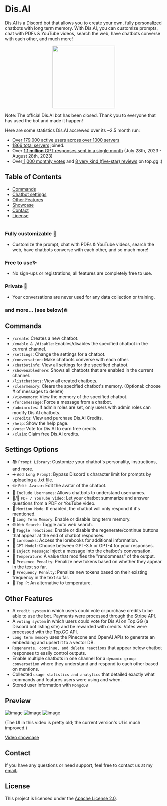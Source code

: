 # Dis.AI

Dis.AI is a Discord bot that allows you to create your own, fully personalized chatbots with long term memory. With Dis.AI, you can customize prompts, chat with PDFs & YouTube videos, search the web, have chatbots converse with each other, and much more!

<p align="center">
  <img width="200" height="200" src="https://github.com/jacobjude/Dis.AI/assets/118640159/7379714b-db37-4d81-84b3-09be3bf5de1a">
</p>

Note: The official Dis.AI bot has been closed. Thank you to everyone that has used the bot and made it happen!

Here are some statistics Dis.AI accrewed over its ~2.5 month run:
- [Over 179,000 active users across over 1000 servers](https://raw.githubusercontent.com/jacobjude/Dis.AI/main/DisAIstats.png)
- [1866 total servers](https://raw.githubusercontent.com/jacobjude/Dis.AI/main/SomeMoreStats.png) joined.
- Over [**1.1 million** GPT responses sent in a single month](https://raw.githubusercontent.com/jacobjude/Dis.AI/main/SomeMoreStats.png) (July 28th, 2023 - August 28th, 2023)
- Over[ 1,000 monthly votes](https://raw.githubusercontent.com/jacobjude/Dis.AI/main/DisAITopggStats.png) and [8 very kind (five-star) reviews](https://github.com/jacobjude/Dis.AI/blob/main/top.gg%20reviews.png) on top.gg :)


## Table of Contents
- [Commands](#commands)
- [Chatbot settings](#settings-options)
- [Other Features](#other-features)
- [Showcase](#showcase)
- [Contact](#contact)
- [License](#license)

#
### Fully customizable  🎨
- Customize the prompt, chat with PDFs & YouTube videos, search the web, have chatbots converse with each other, and so much more!

### Free to use✨
- No sign-ups or registrations; all features are completely free to use.

### Private  🥷
- Your conversations are never used for any data collection or training.

### and more...  (see below)🔥

## Commands
- `/create`: Creates a new chatbot.
- `/enable & /disable`: Enables/disables the specified chatbot in the current channel.
- `/settings`: Change the settings for a chatbot.
- `/conversation`: Make chatbots converse with each other.
- `/chatbotinfo`: View all settings for the specified chatbot.
- `/showenabledhere`: Shows all chatbots that are enabled in the current channel.
- `/listchatbots`: View all created chatbots.
- `/clearmemory`: Clears the specified chatbot's memory. (Optional: choose # of messages to delete)
- `/viewmemory`: View the memory of the specified chatbot.
- `/forcemessage`: Force a message from a chatbot.
- `/adminroles`: If admin roles are set, only users with admin roles can modify Dis.AI chatbots.
- `/credits`: View and purchase Dis.AI Credits.
- `/help`: Show the help page.
- `/vote`: Vote for Dis.AI to earn free credits.
- `/claim`: Claim free Dis.AI credits.

## Settings Options
- 📚 `Prompt Library`: Customize your chatbot's personality, instructions, and more.
- ➕ `Add Long Prompt`: Bypass Discord's character limit for prompts by uploading a .txt file.
- ✏️ `Edit Avatar`: Edit the avatar of the chatbot.
- 👥 `Include Usernames`: Allows chatbots to understand usernames.
- 📄/🎥 `PDF / YouTube Video`: Let your chatbot summarize and answer questions from a PDF or YouTube video.
- 📣 `Mention Mode`: If enabled, the chatbot will only respond if it's mentioned.
- 🧠 `Long Term Memory`: Enable or disable long term memory.
- 🌐 `Web Search`: Toggle auto web search.
- 🔄 `Toggle reactions`: Enable or disable the regenerate/continue buttons that appear at the end of chatbot responses.
- 📖 `Lorebooks`: Access the lorebooks for additional information.
- 🤖 `GPT Model`: Choose between GPT-3.5 or GPT-4 for your responses.
- 💉 `Inject Message`: Inject a message into the chatbot's conversation.
- 🔧 `Temperature`: A value that modifies the "randomness" of the output.
- 🔧 `Presence Penalty`: Penalize new tokens based on whether they appear in the text so far.
- 🔧 `Frequency Penalty`: Penalize new tokens based on their existing frequency in the text so far.
- 🔧 `Top P`: An alternative to temperature.

## Other Features
- A `credit system` in which users could vote or purchase credits to be able to use the bot. Payments were processed through the Stripe API.
- A `voting system` in which users could vote for Dis.AI on Top.GG (a Discord bot listing site) and be rewarded with credits. Votes were processed with the Top.GG API.
- `Long term memory` uses the Pinecone and OpenAI APIs to generate an embedding and upsert it to a vector DB.
- `Regenerate, continue, and delete reactions` that appear below chatbot responses to easily control outputs.
- Enable multiple chatbots in one channel for a `dynamic group conversation` where they understand and respond to each other based on mentions.
- Collected `usage statistics and analytics` that detailed exactly what commands and features users were using and when.
- Stored user information with `MongoDB`
  

## Preview
![image](https://github.com/jacobjude/Dis.AI/assets/118640159/8eef85de-c583-43b3-b860-35221005a179)
![image](https://github.com/jacobjude/Dis.AI/assets/118640159/57f046b5-decd-4f6e-b498-ec4a115c3771)
![image](https://github.com/jacobjude/Dis.AI/assets/118640159/dfca0898-1bda-4252-a5f8-d2d86aab666c)

(The UI in this video is pretty old; the current version's UI is much improved.)

[Video showcase](https://github.com/jacobjude/Dis.AI/assets/118640159/b3f98f46-a355-42db-97cf-d89d9a0aab95)

## Contact
If you have any questions or need support, feel free to contact us at my [email.](mailto:jacob.jude03@gmail.com).

## License
This project is licensed under the [Apache License 2.0](LICENSE).
